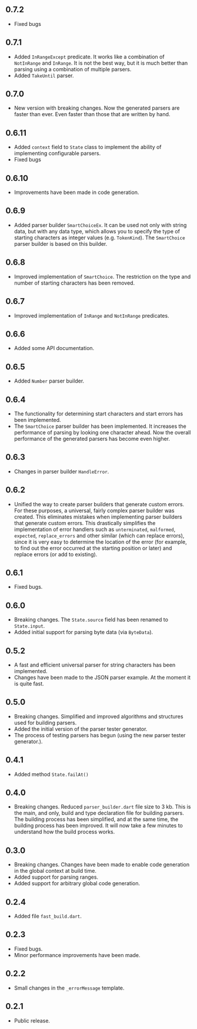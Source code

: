 ## 0.7.2

- Fixed bugs

## 0.7.1

- Added `InRangeExcept` predicate. It works like a combination of `NotInRange` and `InRange`. It is not the best way, but it is much better than parsing using a combination of multiple parsers.
- Added `TakeUntil` parser.

## 0.7.0

- New version with breaking changes. Now the generated parsers are faster than ever. Even faster than those that are written by hand.

## 0.6.11

- Added `context` field to `State` class to implement the ability of implementing configurable parsers.
- Fixed bugs

## 0.6.10

- Improvements have been made in code generation.

## 0.6.9

- Added parser builder `SmartChoiceEx`. It can be used not only with string data, but with any data type, which allows you to specify the type of starting characters as integer values (e.g. `TokenKind`). The `SmartChoice` parser builder is based on this builder.

## 0.6.8

- Improved implementation of `SmartChoice`. The restriction on the type and number of starting characters has been removed.

## 0.6.7

- Improved implementation of `InRange` and `NotInRange` predicates.

## 0.6.6

- Added some API documentation.

## 0.6.5

- Added `Number` parser builder.

## 0.6.4

- The functionality for determining start characters and start errors has been implemented.
- The `SmartChoice` parser builder has been implemented. It increases the performance of parsing by looking one character ahead. Now the overall performance of the generated parsers has become even higher.

## 0.6.3

- Changes in parser builder `HandleError`.

## 0.6.2

- Unified the way to create parser builders that generate custom errors. For these purposes, a universal, fairly complex parser builder was created. This eliminates mistakes when implementing parser builders that generate custom errors. This drastically simplifies the implementation of error handlers such as `unterminated`, `malformed`, `expected`, `replace_errors` and other similar (which can replace errors), since it is very easy to determine the location of the error (for example, to find out the error occurred at the starting position or later) and replace errors (or add to existing).

## 0.6.1

- Fixed bugs.

## 0.6.0

- Breaking changes. The `State.source` field has been renamed to `State.input`.
- Added initial support for parsing byte data (via `ByteData`).

## 0.5.2

- A fast and efficient universal parser for string characters has been implemented.
- Changes have been made to the JSON parser example. At the moment it is quite fast.

## 0.5.0

- Breaking changes. Simplified and improved algorithms and structures used for building parsers.
- Added the initial version of the parser tester generator.
- The process of testing parsers has begun (using the new parser tester generator.).

## 0.4.1

- Added method `State.failAt()`

## 0.4.0

- Breaking changes. Reduced `parser_builder.dart` file size to 3 kb. This is the main, and only, build and type declaration file for building parsers. The building process has been simplified, and at the same time, the building process has been improved. It will now take a few minutes to understand how the build process works.

## 0.3.0

- Breaking changes. Changes have been made to enable code generation in the global context at build time.
- Added support for parsing ranges.
- Added support for arbitrary global code generation.

## 0.2.4

- Added file `fast_build.dart`.

## 0.2.3

- Fixed bugs.
- Minor performance improvements have been made.

## 0.2.2

- Small changes in the `_errorMessage` template.

## 0.2.1

- Public release.